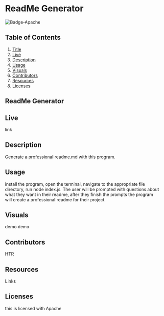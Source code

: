 # ReadMe Generator
<img src="https://shields.io/badge/license-Apache-goldenrod" alt="Badge-Apache"/> 

  
    
## Table of Contents
1. [Title](#title)
2. [Live](#live)
3. [Description](#description)
4. [Usage](#usage)
5. [Visuals](#visuals)
6. [Contributors](#contributors)
7. [Resources](#resources)
8. [Licenses](#licenses)



## ReadMe Generator

## Live
link
    
## Description
Generate a professional readme.md with this program. 
    
## Usage
install the program, open the terminal, navigate to the appropriate file directory, run node index.js. The user will be prompted with questions about what they want in their readme, after they finish the prompts the program will create a professional readme for their project. 
    
## Visuals
demo demo
    
## Contributors
HTR 
    
## Resources
Links
    
## Licenses
this is licensed with Apache

